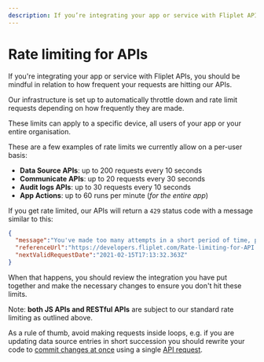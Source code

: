 ```yaml
---
description: If you’re integrating your app or service with Fliplet APIs, you should be mindful in relation to how frequent your requests are hitting our APIs. Our infrastructure is set up to automatically throttle down and rate limit requests depending on how frequently they are made.
---
```


# Rate limiting for APIs

If you're integrating your app or service with Fliplet APIs, you should be mindful in relation to how frequent your requests are hitting our APIs.

Our infrastructure is set up to automatically throttle down and rate limit requests depending on how frequently they are made.

These limits can apply to a specific device, all users of your app or your entire organisation.

These are a few examples of rate limits we currently allow on a per-user basis:

- **Data Source APIs**: up to 200 requests every 10 seconds
- **Communicate APIs**: up to 20 requests every 30 seconds
- **Audit logs APIs**: up to 30 requests every 10 seconds
- **App Actions**: up to 60 runs per minute (*for the entire app*)

If you get rate limited, our APIs will return a `429` status code with a message similar to this:

```json
{
  "message":"You've made too many attempts in a short period of time, please try again in a few seconds. Read more about rate limiting and how you may be affected by reading our documentation.",
  "referenceUrl":"https://developers.fliplet.com/Rate-limiting-for-API.html",
  "nextValidRequestDate":"2021-02-15T17:13:32.363Z"
}
```

When that happens, you should review the integration you have put together and make the necessary changes to ensure you don't hit these limits.

<p class="quote">Note: <strong>both JS APIs and RESTful APIs</strong> are subject to our standard rate limiting as outlined above.</p>

As a rule of thumb, avoid making requests inside loops, e.g. if you are updating data source entries in short succession you should rewrite your code to [commit changes at once](https://developers.fliplet.com/API/fliplet-datasources.html#commit-changes-at-once-to-a-data-source) using a single [API request](https://developers.fliplet.com/REST-API/fliplet-datasources.html#post-v1data-sourcesdatasourceidcommit).